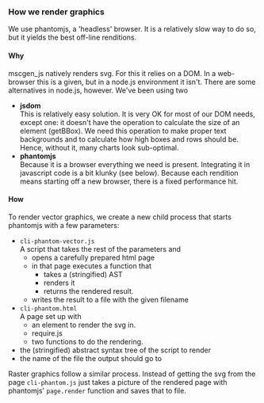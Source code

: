 ### How we render graphics
We use phantomjs, a 'headless' browser. It is a relatively slow way to do so,
but it yields the best off-line renditions.

#### Why
mscgen_js natively renders svg. For this it relies on a DOM. In a web-browser
this is a given, but in a node.js environment it isn't. There are some
alternatives in node.js, however. We've been using two
- **jsdom**    
This is relatively easy solution. It is very OK for most of our DOM needs,
except one: it doesn't have the operation to calculate the size of an element
(getBBox). We need this operation to make proper text backgrounds and to
calculate how high boxes and rows should be. Hence, without it, many charts
look sub-optimal.
- **phantomjs**    
Because it is a browser everything we need is present. Integrating it in
javascript code is a bit klunky (see below). Because each rendition means
starting off a new browser, there is a fixed performance hit.

#### How
To render vector graphics, we create a new child process that starts
phantomjs with a few parameters:
- `cli-phantom-vector.js`    
  A script that takes the rest of the parameters and
  - opens a carefully prepared html page
  - in that page executes a function that
    - takes a (stringified) AST
    - renders it
    - returns the rendered result.
  - writes the result to a file with the given filename
- `cli-phantom.html`    
  A page set up with
  - an element to render the svg in.
  - require.js
  - two functions to do the rendering.
- the (stringified) abstract syntax tree of the script to render
- the name of the file the output should go to

Raster graphics follow a similar process. Instead of getting the svg from the
page `cli-phantom.js` just takes a picture of the rendered page
with phantomjs' `page.render` function and saves that to file.
